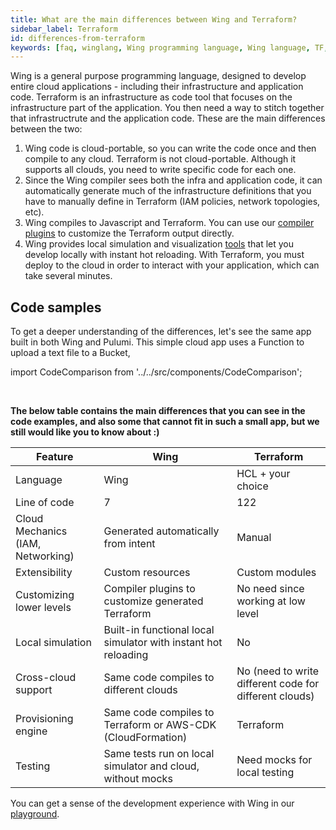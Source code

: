 ```yaml
---
title: What are the main differences between Wing and Terraform?
sidebar_label: Terraform
id: differences-from-terraform
keywords: [faq, winglang, Wing programming language, Wing language, TF, Terraform, IAC]
---
```


Wing is a general purpose programming language, designed to develop entire cloud applications - including their infrastructure and application code. Terraform is an infrastructure as code tool that focuses on the infrastructure part of the application. You then need a way to stitch together that infrastructrute and the application code.
These are the main differences between the two:

1. Wing code is cloud-portable, so you can write the code once and then compile to any cloud. Terraform is not cloud-portable. Although it supports all clouds, you need to write specific code for each one.
2. Since the Wing compiler sees both the infra and application code, it can automatically generate much of the infrastructure definitions that you have to manually define in Terraform (IAM policies, network topologies, etc).
3. Wing compiles to Javascript and Terraform. You can use our [compiler plugins](https://www.winglang.io/blog/2023/02/17/plugins) to customize the Terraform output directly.
4. Wing provides local simulation and visualization [tools](https://www.winglang.io/docs/start-here/local) that let you develop locally with instant hot reloading. With Terraform, you must deploy to the cloud in order to interact with your application, which can take several minutes.

## Code samples

To get a deeper understanding of the differences, let's see the same app built in both Wing and Pulumi.
This simple cloud app uses a Function to upload a text file to a Bucket,

import CodeComparison from '../../src/components/CodeComparison';

<CodeComparison 
  exampleName="function-upload-to-bucket"
  desiredPlatformLabels="['Terraform']"
/>
<br/>

**The below table contains the main differences that you can see in the code examples, and also some that cannot fit in such a small app, but we still would like you to know about :)**

| Feature                                         | Wing                                                      | Terraform                                    |
|-------------------------------------------------|-----------------------------------------------------------|----------------------------------------------|
| Language                                        | Wing                                                      | HCL + your choice                            |
| Line of code                                    | 7                                                         | 122                                          |
| Cloud Mechanics (IAM, Networking)                      | Generated automatically from intent                       | Manual                                       |
| Extensibility                                   | Custom resources                                          | Custom modules                               |
| Customizing lower levels                        | Compiler plugins to customize generated Terraform         | No need since working at low level           |
| Local simulation                                | Built-in functional local simulator with instant hot reloading | No                                |
| Cross-cloud support                             | Same code compiles to different clouds                    | No (need to write different code for different clouds) |
| Provisioning engine                             | Same code compiles to Terraform or AWS-CDK (CloudFormation) | Terraform                         |
| Testing                                         | Same tests run on local simulator and cloud, without mocks | Need mocks for local testing                |

You can get a sense of the development experience with Wing in our [playground](https://play.winglang.io/).
